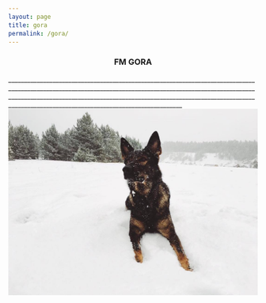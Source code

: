 ```yaml
---
layout: page
title: gora
permalink: /gora/
---
```

<div style="text-align: center">
<h3>FM GORA</h3>
</div>
_________________________________________________________________________________________________________________________________________________________________________________________________________________________________________________________________________________________________
<br/>
<div class="gora">
    <div style="text-align: center"><img class="large-img" title="gora" alt="gora" src="/assets/gora/gora.jpg"></div>
</div>